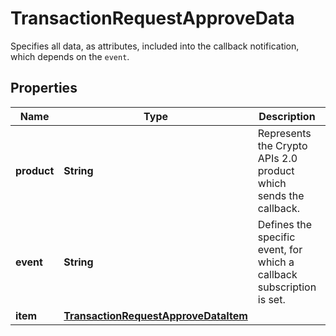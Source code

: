 

# TransactionRequestApproveData

Specifies all data, as attributes, included into the callback notification, which depends on the `event`.

## Properties

Name | Type | Description | Notes
------------ | ------------- | ------------- | -------------
**product** | **String** | Represents the Crypto APIs 2.0 product which sends the callback. | 
**event** | **String** | Defines the specific event, for which a callback subscription is set. | 
**item** | [**TransactionRequestApproveDataItem**](TransactionRequestApproveDataItem.md) |  | 



